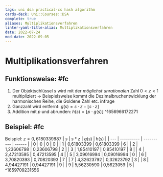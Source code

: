 ```yaml
---
tags: uni dsa practical-cs hash algorithm
cards-deck: Uni::Courses::DSA
complete: true
aliases: Multiplikationsverfahren
linter-yaml-title-alias: Multiplikationsverfahren
date: 2022-07-24
mod-date: 2022-09-05
---
```


# Multiplikationsverfahren

## Funktionsweise: #fc
1. Der Objektschlüssel $s$ wird mit der *möglichst unrationalen* Zahl $0 < z < 1$ multipliziert
	-> Beispielsweise kommt die Dezimalbruchentwicklung der harmonischen Reihe, die Goldene Zahl etc. infrage
2. Ganzzahl wird entfernt: $g(s) = s\cdot z-\lfloor s\cdot z\rfloor$
3. Addition mit $p$ und abrunden: $h(s)=\lfloor p\cdot g(s)\rfloor$
^1656966172271

## Beispiel: #fc
Beispiel: $z=0,6180339887$
| $s$ | $s*z$      | $g(s)$     | $h(s)$ |
| --- | ---------- | ---------- | ------ |
| 0   | 0          | 0          | 0      |
| 1   | 0,61803399 | 0,61803399 | 6      |
| 2   | 1,23606798 | 0,23606798 | 2      |
| 3   | 1,85410197 | 0,85410197 | 8      |
| 4   | 2,47213595 | 0,47213595 | 4      |
| 5   | 3,09016994 | 0,09016994 | 0      |
| 6   | 3,70820393 | 0,70820393 | 7      |
| 7   | 4,32623792 | 0,32623792 | 3      |
| 8   | 4,94427191 | 0,94427191 | 9      |
| 9   | 5,56230590 | 0,5623059  | 5      |
^1659709231556
